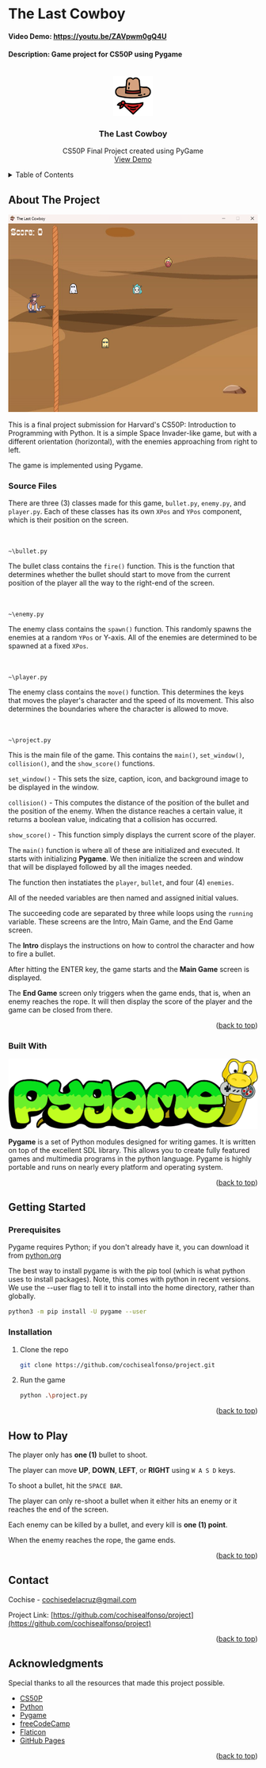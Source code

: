 # The Last Cowboy
#### Video Demo: https://youtu.be/ZAVpwm0gQ4U
#### Description: Game project for CS50P using Pygame

<!-- PROJECT LOGO -->
<br />
<div align="center">
  <a href="https://github.com/cochisealfonso/project">
    <img src="readme_images/cowboy_icon.png" alt="Logo" width="80" height="80">
  </a>

  <h3 align="center">The Last Cowboy</h3>

  <p align="center">
    CS50P Final Project created using PyGame
    <br />
    <a href="https://youtu.be/ZAVpwm0gQ4U">View Demo</a>
  </p>
</div>

<!-- TABLE OF CONTENTS -->
<details>
  <summary>Table of Contents</summary>
  <ol>
    <li>
      <a href="#about-the-project">About The Project</a>
      <ul>
        <li><a href="#built-with">Built With</a></li>
      </ul>
    </li>
    <li>
      <a href="#getting-started">Getting Started</a>
      <ul>
        <li><a href="#prerequisites">Prerequisites</a></li>
        <li><a href="#installation">Installation</a></li>
      </ul>
    </li>
    <li><a href="#usage">How to Play</a></li>
    <li><a href="#contact">Contact</a></li>
    <li><a href="#acknowledgments">Acknowledgments</a></li>
  </ol>
</details>



<!-- ABOUT THE PROJECT -->
## About The Project

![Game Screen Shot][product-screenshot]

This is a final project submission for Harvard's CS50P: Introduction to Programming with Python. It is a simple Space Invader-like game, but with a different orientation (horizontal), with the enemies approaching from right to left.

The game is implemented using Pygame.

### Source Files

There are three (3) classes made for this game, `bullet.py`, `enemy.py`, and `player.py`. Each of these classes has its own `XPos` and `YPos` component, which is their position on the screen.

<br />

`~\bullet.py`

The bullet class contains the `fire()` function. This is the function that determines whether the bullet should start to move from the current position of the player all the way to the right-end of the screen.

<br />

`~\enemy.py`

The enemy class contains the `spawn()` function. This randomly spawns the enemies at a random `YPos` or Y-axis. All of the enemies are determined to be spawned at a fixed `XPos`.

<br />

`~\player.py`

The enemy class contains the `move()` function. This determines the keys that moves the player's character and the speed of its movement. This also determines the boundaries where the character is allowed to move.

<br />

`~\project.py`

This is the main file of the game. This contains the `main()`, `set_window()`, `collision()`, and the  `show_score()` functions.

`set_window()` - This sets the size, caption, icon, and background image to be displayed in the window.

`collision()` - This computes the distance of the position of the bullet and the position of the enemy. When the distance reaches a certain value, it returns a boolean value, indicating that a collision has occurred.

`show_score()` - This function simply displays the current score of the player.

The `main()` function is where all of these are initialized and executed. It starts with initializing __Pygame__. We then initialize the screen and window that will be displayed followed by all the images needed.

The function then instatiates the `player`, `bullet`, and four (4) `enemies`.

All of the needed variables are then named and assigned initial values.

The succeeding code are separated by three while loops using the `running` variable. These screens are the Intro, Main Game, and the End Game screen.

The __Intro__ displays the instructions on how to control the character and how to fire a bullet.

After hitting the ENTER key, the game starts and the __Main Game__ screen is displayed.

The __End Game__ screen only triggers when the game ends, that is, when an enemy reaches the rope. It will then display the score of the player and the game can be closed from there.


<p align="right">(<a href="#readme-top">back to top</a>)</p>


### Built With

![Pygame Logo][pygame-logo]

__Pygame__ is a set of Python modules designed for writing games. It is written on top of the excellent SDL library. This allows you to create fully featured games and multimedia programs in the python language. Pygame is highly portable and runs on nearly every platform and operating system.

<p align="right">(<a href="#readme-top">back to top</a>)</p>


<!-- GETTING STARTED -->
## Getting Started


### Prerequisites

Pygame requires Python; if you don't already have it, you can download it from [python.org](https://python.org)

The best way to install pygame is with the pip tool (which is what python uses to install packages). Note, this comes with python in recent versions. We use the --user flag to tell it to install into the home directory, rather than globally.

   ```sh
   python3 -m pip install -U pygame --user
   ```
### Installation


1. Clone the repo

   ```sh
   git clone https://github.com/cochisealfonso/project.git
   ```
2. Run the game

   ```sh
   python .\project.py
   ```

<p align="right">(<a href="#readme-top">back to top</a>)</p>



<!-- USAGE EXAMPLES -->
## How to Play


The player only has __one (1)__ bullet to shoot.

The player can move __UP__, __DOWN__, __LEFT__, or __RIGHT__ using `W A S D` keys.

To shoot a bullet, hit the `SPACE BAR`.

The player can only re-shoot a bullet when it either hits an enemy or it reaches the end of the screen.

Each enemy can be killed by a bullet, and every kill is __one (1) point__.

When the enemy reaches the rope, the game ends.

<p align="right">(<a href="#readme-top">back to top</a>)</p>


<!-- CONTACT -->
## Contact

Cochise - cochisedelacruz@gmail.com

Project Link: [https://github.com/cochisealfonso/project](https://github.com/cochisealfonso/project)

<p align="right">(<a href="#readme-top">back to top</a>)</p>



<!-- ACKNOWLEDGMENTS -->
## Acknowledgments

Special thanks to all the resources that made this project possible.

* [CS50P](https://cs50.harvard.edu/python/2022/)
* [Python](https://www.python.org/)
* [Pygame](https://www.pygame.org/)
* [freeCodeCamp](https://www.freecodecamp.org/)
* [Flaticon](https://www.flaticon.com/)
* [GitHub Pages](https://pages.github.com)

<p align="right">(<a href="#readme-top">back to top</a>)</p>



<!-- MARKDOWN LINKS & IMAGES -->
<!-- https://www.markdownguide.org/basic-syntax/#reference-style-links -->
[product-screenshot]: readme_images/game_screenshot.png
[pygame-logo]: readme_images/pygame_logo.png